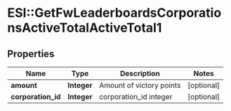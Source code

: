 # ESI::GetFwLeaderboardsCorporationsActiveTotalActiveTotal1

## Properties
Name | Type | Description | Notes
------------ | ------------- | ------------- | -------------
**amount** | **Integer** | Amount of victory points | [optional] 
**corporation_id** | **Integer** | corporation_id integer | [optional] 

